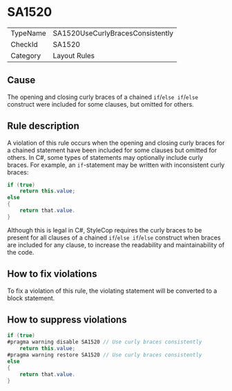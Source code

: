﻿# SA1520

<table>
<tr>
  <td>TypeName</td>
  <td>SA1520UseCurlyBracesConsistently</td>
</tr>
<tr>
  <td>CheckId</td>
  <td>SA1520</td>
</tr>
<tr>
  <td>Category</td>
  <td>Layout Rules</td>
</tr>
</table>

## Cause

The opening and closing curly braces of a chained `if`/`else if`/`else` construct were included for some clauses, but
omitted for others.

## Rule description

A violation of this rule occurs when the opening and closing curly braces for a chained statement have been included
for some clauses but omitted for others. In C#, some types of statements may optionally include curly braces. For
example, an `if`-statement may be written with inconsistent curly braces:

```csharp
if (true)
    return this.value;
else
{
    return that.value.
}
```

Although this is legal in C#, StyleCop requires the curly braces to be present for all clauses of a chained `if`/`else
if`/`else` construct when braces are included for any clause, to increase the readability and maintainability of the
code.

## How to fix violations

To fix a violation of this rule, the violating statement will be converted to a block statement.

## How to suppress violations

```csharp
if (true)
#pragma warning disable SA1520 // Use curly braces consistently
    return this.value;
#pragma warning restore SA1520 // Use curly braces consistently
else
{
    return that.value.
}
```
